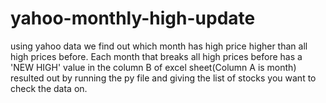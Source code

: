 # yahoo-monthly-high-update
using yahoo data we find out which month has high price higher than all high prices before. Each month that breaks all high prices before has a 'NEW HIGH' value in the column B of excel sheet(Column A is month) resulted out by running the py file and giving the list of stocks you want to check the data on.
